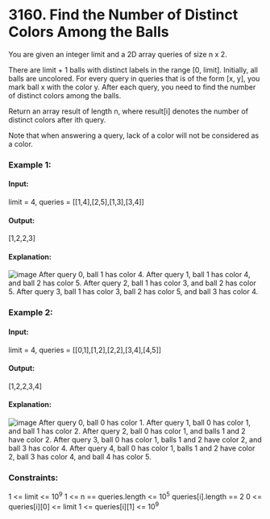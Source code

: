# 3160. Find the Number of Distinct Colors Among the Balls
You are given an integer limit and a 2D array queries of size n x 2.

There are limit + 1 balls with distinct labels in the range [0, limit]. Initially, all balls are uncolored. For every query in queries that is of the form [x, y], you mark ball x with the color y. After each query, you need to find the number of distinct colors among the balls.

Return an array result of length n, where result[i] denotes the number of distinct colors after ith query.

Note that when answering a query, lack of a color will not be considered as a color.

### Example 1:
#### Input:
limit = 4, queries = [[1,4],[2,5],[1,3],[3,4]]
#### Output:
[1,2,2,3]
#### Explanation:
![image](https://github.com/user-attachments/assets/14e47e6f-c514-41d1-b839-4e0c3c3dfc5a)
After query 0, ball 1 has color 4.
After query 1, ball 1 has color 4, and ball 2 has color 5.
After query 2, ball 1 has color 3, and ball 2 has color 5.
After query 3, ball 1 has color 3, ball 2 has color 5, and ball 3 has color 4.

### Example 2:
#### Input: 
limit = 4, queries = [[0,1],[1,2],[2,2],[3,4],[4,5]]
#### Output:
[1,2,2,3,4]
#### Explanation:
![image](https://github.com/user-attachments/assets/53b7aea1-92e6-4998-a2b8-95d5cad079b8)
After query 0, ball 0 has color 1.
After query 1, ball 0 has color 1, and ball 1 has color 2.
After query 2, ball 0 has color 1, and balls 1 and 2 have color 2.
After query 3, ball 0 has color 1, balls 1 and 2 have color 2, and ball 3 has color 4.
After query 4, ball 0 has color 1, balls 1 and 2 have color 2, ball 3 has color 4, and ball 4 has color 5.
 
### Constraints:
1 <= limit <= $`10^9`$
1 <= n == queries.length <= $`10^5`$
queries[i].length == 2
0 <= queries[i][0] <= limit
1 <= queries[i][1] <= $`10^9`$


